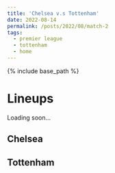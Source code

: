 ```yaml
---
title: 'Chelsea v.s Tottenham'
date: 2022-08-14
permalink: /posts/2022/08/match-2
tags:
  - premier league
  - tottenham
  - home
---
```


{% include base_path %}

# Lineups 
Loading soon...

## Chelsea
<!-- <img src="../images/lineups/everton_gm1.png" alt="everton_lineup_gm1" width=400/>

>                          Pickford       
>
>         Patterson Tarkowski Mina Godfrey Mykolenko  
>
>              Gray    Doucoure    Iwobi    McNeil
>
>                            Gordon -->

## Tottenham
<!-- <img src="../images/lineups/chelsea_gm1.png" alt="chelsea_lineup_gm1" width=400/>

>                    Mendy    
>   
>         Azpilicueta  Silva  Koulibaly  
> 
>     James    Jorghino    Kante    Chilwell 
>
>           Sterling            Mount
>
>                     Havertz -->
>



